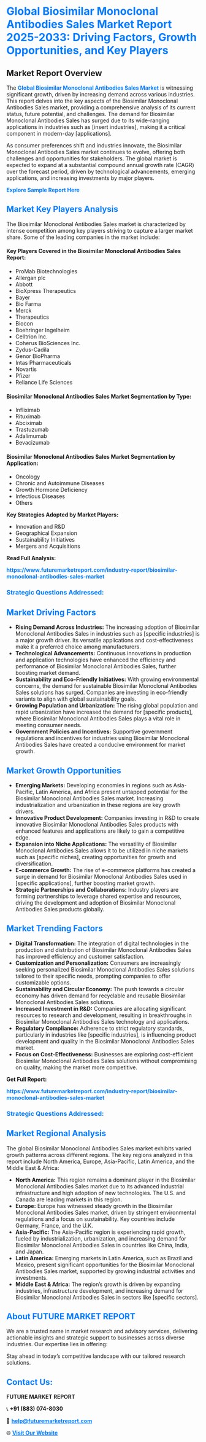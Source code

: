 <h1 style="color: #007BFF;">Global Biosimilar Monoclonal Antibodies Sales Market Report 2025-2033: Driving Factors, Growth Opportunities, and Key Players</h1>

<section id="overview">
<h2>Market Report Overview</h2>
<p>The <a href="https://www.futuremarketreport.com/industry-report/biosimilar-monoclonal-antibodies-sales-market" style="color: #007BFF; text-decoration: none;"><strong>Global Biosimilar Monoclonal Antibodies Sales Market</strong></a> is witnessing significant growth, driven by increasing demand across various industries. This report delves into the key aspects of the Biosimilar Monoclonal Antibodies Sales market, providing a comprehensive analysis of its current status, future potential, and challenges. The demand for Biosimilar Monoclonal Antibodies Sales has surged due to its wide-ranging applications in industries such as [insert industries], making it a critical component in modern-day [applications].</p>
<p>As consumer preferences shift and industries innovate, the Biosimilar Monoclonal Antibodies Sales market continues to evolve, offering both challenges and opportunities for stakeholders. The global market is expected to expand at a substantial compound annual growth rate (CAGR) over the forecast period, driven by technological advancements, emerging applications, and increasing investments by major players.</p>
</section>

<section id="overview">
<p><a href="https://www.futuremarketreport.com/request-sample/reportId=103507" style="color: #007BFF; text-decoration: none;"><strong>Explore Sample Report Here</strong></a></p>
</section>

<section id="key-players">
<h2 style="color: #007BFF;">Market Key Players Analysis</h2>
<p>The Biosimilar Monoclonal Antibodies Sales market is characterized by intense competition among key players striving to capture a larger market share. Some of the leading companies in the market include:</p>
<h4>Key Players Covered in the Biosimilar Monoclonal Antibodies Sales Report:</h4>
<ul><li>ProMab Biotechnologies</li><li>Allergan plc</li><li>Abbott</li><li>BioXpress Therapeutics</li><li>Bayer</li><li>Bio Farma</li><li>Merck</li><li>Therapeutics</li><li>Biocon</li><li>Boehringer Ingelheim</li><li>Celltrion Inc.</li><li>Coherus BioSciences Inc.</li><li>Zydus-Cadila</li><li>Genor BioPharma</li><li>Intas Pharmaceuticals</li><li>Novartis</li><li>Pfizer</li><li>Reliance Life Sciences</li></ul>
<h4>Biosimilar Monoclonal Antibodies Sales Market Segmentation by Type:</h4>
<ul><li>Infliximab</li><li>Rituximab</li><li>Abciximab</li><li>Trastuzumab</li><li>Adalimumab</li><li>Bevacizumab</li></ul>

<h4>Biosimilar Monoclonal Antibodies Sales Market Segmentation by Application:</h4>
<ul><li>Oncology</li><li>Chronic and Autoimmune Diseases</li><li>Growth Hormone Deficiency</li><li>Infectious Diseases</li><li>Others</li></ul>
<p><strong>Key Strategies Adopted by Market Players:</strong></p>
<ul>
<li>Innovation and R&D</li>
<li>Geographical Expansion</li>
<li>Sustainability Initiatives</li>
<li>Mergers and Acquisitions</li>
</ul>
</section>

<section>
<p><strong>Read Full Analysis: </strong></p><a href="https://www.futuremarketreport.com/industry-report/biosimilar-monoclonal-antibodies-sales-market" style="color: #007BFF; text-decoration: none;"><strong>https://www.futuremarketreport.com/industry-report/biosimilar-monoclonal-antibodies-sales-market</strong></a>
<h3 style="color: #007BFF;">Strategic Questions Addressed:</h3>
</section>

<section id="driving-factors">
<h2 style="color: #007BFF;">Market Driving Factors</h2>
<ul>
<li><strong>Rising Demand Across Industries:</strong> The increasing adoption of Biosimilar Monoclonal Antibodies Sales in industries such as [specific industries] is a major growth driver. Its versatile applications and cost-effectiveness make it a preferred choice among manufacturers.</li>
<li><strong>Technological Advancements:</strong> Continuous innovations in production and application technologies have enhanced the efficiency and performance of Biosimilar Monoclonal Antibodies Sales, further boosting market demand.</li>
<li><strong>Sustainability and Eco-Friendly Initiatives:</strong> With growing environmental concerns, the demand for sustainable Biosimilar Monoclonal Antibodies Sales solutions has surged. Companies are investing in eco-friendly variants to align with global sustainability goals.</li>
<li><strong>Growing Population and Urbanization:</strong> The rising global population and rapid urbanization have increased the demand for [specific products], where Biosimilar Monoclonal Antibodies Sales plays a vital role in meeting consumer needs.</li>
<li><strong>Government Policies and Incentives:</strong> Supportive government regulations and incentives for industries using Biosimilar Monoclonal Antibodies Sales have created a conducive environment for market growth.</li>
</ul>
</section>

<section id="growth-opportunities">
<h2 style="color: #007BFF;">Market Growth Opportunities</h2>
<ul>
<li><strong>Emerging Markets:</strong> Developing economies in regions such as Asia-Pacific, Latin America, and Africa present untapped potential for the Biosimilar Monoclonal Antibodies Sales market. Increasing industrialization and urbanization in these regions are key growth drivers.</li>
<li><strong>Innovative Product Development:</strong> Companies investing in R&D to create innovative Biosimilar Monoclonal Antibodies Sales products with enhanced features and applications are likely to gain a competitive edge.</li>
<li><strong>Expansion into Niche Applications:</strong> The versatility of Biosimilar Monoclonal Antibodies Sales allows it to be utilized in niche markets such as [specific niches], creating opportunities for growth and diversification.</li>
<li><strong>E-commerce Growth:</strong> The rise of e-commerce platforms has created a surge in demand for Biosimilar Monoclonal Antibodies Sales used in [specific applications], further boosting market growth.</li>
<li><strong>Strategic Partnerships and Collaborations:</strong> Industry players are forming partnerships to leverage shared expertise and resources, driving the development and adoption of Biosimilar Monoclonal Antibodies Sales products globally.</li>
</ul>
</section>

<section id="trending-factors">
<h2 style="color: #007BFF;">Market Trending Factors</h2>
<ul>
<li><strong>Digital Transformation:</strong> The integration of digital technologies in the production and distribution of Biosimilar Monoclonal Antibodies Sales has improved efficiency and customer satisfaction.</li>
<li><strong>Customization and Personalization:</strong> Consumers are increasingly seeking personalized Biosimilar Monoclonal Antibodies Sales solutions tailored to their specific needs, prompting companies to offer customizable options.</li>
<li><strong>Sustainability and Circular Economy:</strong> The push towards a circular economy has driven demand for recyclable and reusable Biosimilar Monoclonal Antibodies Sales solutions.</li>
<li><strong>Increased Investment in R&D:</strong> Companies are allocating significant resources to research and development, resulting in breakthroughs in Biosimilar Monoclonal Antibodies Sales technology and applications.</li>
<li><strong>Regulatory Compliance:</strong> Adherence to strict regulatory standards, particularly in industries like [specific industries], is influencing product development and quality in the Biosimilar Monoclonal Antibodies Sales market.</li>
<li><strong>Focus on Cost-Effectiveness:</strong> Businesses are exploring cost-efficient Biosimilar Monoclonal Antibodies Sales solutions without compromising on quality, making the market more competitive.</li>
</ul>
</section>

<section>
<p><strong>Get Full Report: </strong></p><a href="https://www.futuremarketreport.com/industry-report/biosimilar-monoclonal-antibodies-sales-market" style="color: #007BFF; text-decoration: none;"><strong>https://www.futuremarketreport.com/industry-report/biosimilar-monoclonal-antibodies-sales-market</strong></a>
<h3 style="color: #007BFF;">Strategic Questions Addressed:</h3>
</section>


<section id="regional-analysis">
<h2 style="color: #007BFF;">Market Regional Analysis</h2>
<p>The global Biosimilar Monoclonal Antibodies Sales market exhibits varied growth patterns across different regions. The key regions analyzed in this report include North America, Europe, Asia-Pacific, Latin America, and the Middle East & Africa:</p>
<ul>
<li><strong>North America:</strong> This region remains a dominant player in the Biosimilar Monoclonal Antibodies Sales market due to its advanced industrial infrastructure and high adoption of new technologies. The U.S. and Canada are leading markets in this region.</li>
<li><strong>Europe:</strong> Europe has witnessed steady growth in the Biosimilar Monoclonal Antibodies Sales market, driven by stringent environmental regulations and a focus on sustainability. Key countries include Germany, France, and the U.K.</li>
<li><strong>Asia-Pacific:</strong> The Asia-Pacific region is experiencing rapid growth, fueled by industrialization, urbanization, and increasing demand for Biosimilar Monoclonal Antibodies Sales in countries like China, India, and Japan.</li>
<li><strong>Latin America:</strong> Emerging markets in Latin America, such as Brazil and Mexico, present significant opportunities for the Biosimilar Monoclonal Antibodies Sales market, supported by growing industrial activities and investments.</li>
<li><strong>Middle East & Africa:</strong> The region’s growth is driven by expanding industries, infrastructure development, and increasing demand for Biosimilar Monoclonal Antibodies Sales in sectors like [specific sectors].</li>
</ul>
</section>

<footer>
<h2 style="color: #007BFF;">About FUTURE MARKET REPORT</h2>
<p>We are a trusted name in market research and advisory services, delivering actionable insights and strategic support to businesses across diverse industries. Our expertise lies in offering:</p>

<p>Stay ahead in today’s competitive landscape with our tailored research solutions.</p>

<h2 style="color: #007BFF;">Contact Us:</h2>
<p><strong>FUTURE MARKET REPORT</strong></p>
<p>📞 <strong>+91 (883) 074-8030</strong></p>
<p>📧 <strong><a href="mailto:help@futuremarketreport.com" style="color: #007BFF;">help@futuremarketreport.com</a></strong></p>
<p>🌐 <strong><a href="https://www.futuremarketreport.com/" style="color: #007BFF;">Visit Our Website</a></strong></p>
</footer>